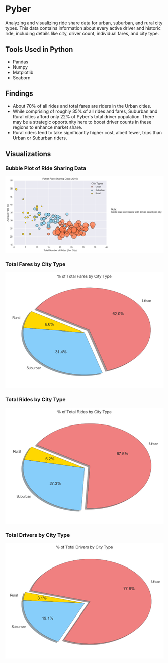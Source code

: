 # Pyber 
Analyzing and visualizing ride share data for urban, suburban, and rural city types. This data contains information about every active driver and historic ride, including details like city, driver count, individual fares, and city type.

## Tools Used in Python
* Pandas
* Numpy
* Matplotlib
* Seaborn

## Findings

* About 70% of all rides and total fares are riders in the Urban cities.
* While comprising of roughly 35% of all rides and fares, Suburban and Rural cities afford only 22% of Pyber's total driver population. There may be a strategic opportunity here to boost driver counts in these regions to enhance market share.
* Rural riders tend to take significantly higher cost, albeit fewer, trips than Urban or Suburban riders.

## Visualizations

### Bubble Plot of Ride Sharing Data


![png](1.png)

### Total Fares by City Type

![png](2.png)

### Total Rides by City Type

![png](3.png)

### Total Drivers by City Type


![png](4.png)
